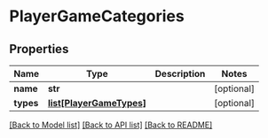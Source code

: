 # PlayerGameCategories

## Properties
Name | Type | Description | Notes
------------ | ------------- | ------------- | -------------
**name** | **str** |  | [optional] 
**types** | [**list[PlayerGameTypes]**](PlayerGameTypes.md) |  | [optional] 

[[Back to Model list]](../README.md#documentation-for-models) [[Back to API list]](../README.md#documentation-for-api-endpoints) [[Back to README]](../README.md)


